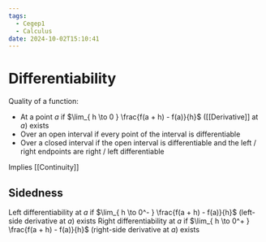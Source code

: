 ```yaml
---
tags:
  - Cegep1
  - Calculus
date: 2024-10-02T15:10:41
---
```


# Differentiability

Quality of a function:

- At a point $a$ if $\lim_{ h \to 0 } \frac{f(a + h) - f(a)}{h}$ ([[Derivative]] at $a$) exists
- Over an open interval if every point of the interval is differentiable
- Over a closed interval if the open interval is differentiable and the left / right endpoints are right / left differentiable

Implies [[Continuity]]

## Sidedness

Left differentiability at $a$ if $\lim_{ h \to 0^- } \frac{f(a + h) - f(a)}{h}$ (left-side derivative at $a$) exists
Right differentiability at $a$ if $\lim_{ h \to 0^+ } \frac{f(a + h) - f(a)}{h}$ (right-side derivative at $a$) exists